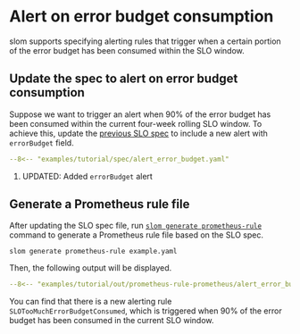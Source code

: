 # Alert on error budget consumption

slom supports specifying alerting rules that trigger when a certain portion of the error budget has been consumed within the SLO window.


## Update the spec to alert on error budget consumption

Suppose we want to trigger an alert when 90% of the error budget has been consumed within the current four-week rolling SLO window.
To achieve this, update the [previous SLO spec](./alert-on-error-budget-burn-rate.md) to include a new alert with `errorBudget` field.

```yaml title="example.yaml"
--8<-- "examples/tutorial/spec/alert_error_budget.yaml"
```

1. UPDATED: Added `errorBudget` alert

## Generate a Prometheus rule file

After updating the SLO spec file, run [`slom generate prometheus-rule`](../../references/commands/generate/prometheus_rule.md) command to generate a Prometheus rule file based on the SLO spec.

```shell
slom generate prometheus-rule example.yaml
```

Then, the following output will be displayed.

```yaml
--8<-- "examples/tutorial/out/prometheus-rule-prometheus/alert_error_budget.yaml"
```

You can find that there is a new alerting rule `SLOTooMuchErrorBudgetConsumed`, which is triggered when 90% of the error budget has been consumed in the current SLO window.
